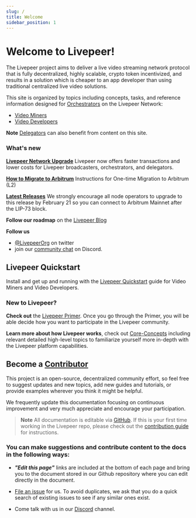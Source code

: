 ```yaml
---
slug: /
title: Welcome
sidebar_position: 1  
---
```


# Welcome to Livepeer!

The Livepeer project aims to deliver a live video streaming network protocol that is fully decentralized, highly scalable, crypto token incentivized, and results in a solution which is cheaper to an app developer than using traditional centralized live video solutions. 

This site is organized by topics including concepts, tasks, and reference information designed for [Orchestrators](/installation/livepeer-quick-start/video-mining-quick-start/choosing-a-role.md) on the Livepeer Network:

- [Video Miners](/video-miners/core-concepts/roles-and-responsibilities#types-of-video-miners)
- [Video Developers](/video-developers/overview)

**Note** [Delegators](/protocol/core-concepts/ecosystem-participants#delegator) can also benefit from content on this site.

### What's new

**[Livepeer Network Upgrade](https://medium.com/livepeer-blog/the-confluence-upgrade-is-live-3b6b342ea71e)**
Livepeer now offers faster transactions and lower costs for Livepeer broadcasters, orchestrators, and delegators.

**[How to Migrate to Arbitrum](https://docs.livepeer.org/video-miners/how-to-guides/l2-migration)** 
Instructions for One-time Migration to Arbitrum (L2)

**[Latest Releases](https://github.com/livepeer/go-livepeer/releases)** We strongly encourage all node operators to upgrade to this release by February 21 so you can connect to Arbitrum Mainnet after the LIP-73 block.

**Follow our roadmap** on the [Livepeer Blog](https://medium.com/livepeer-blog)

**Follow us** 
- [@LivepeerOrg](https://twitter.com/LivepeerOrg?ref_src=twsrc%5Egoogle%7Ctwcamp%5Eserp%7Ctwgr%5Eauthor) on twitter 
- join our [community chat](https://discord.gg/RR4kFAh) on Discord.

## Livepeer Quickstart
Install and get up and running with the [Livepeer Quickstart](/installation/livepeer-quickstart) guide for Video Miners and Video Developers.

### New to Livepeer? 

**Check out** the [Livepeer Primer](https://livepeer.org/primer). Once you go through the Primer, you will be able decide how you want to participate in the Livepeer community.

**Learn more about how Livepeer works**, check out [Core-Concepts](/protocol/core-concepts/overview) including relevant detailed high-level topics to familiarize yourself more in-depth with the Livepeer platform capabilities.

<!---[Protocol Overview](/protocol/core-concepts/overview).--->


## Become a [Contributor](/contributing/overview) 

This project is an open-source, decentralized community effort, so feel free to suggest updates and new topics, add new guides and tutorials, or provide examples wherever you think it might be helpful.

We frequently update this documentation focusing on continuous improvement and very much appreciate and encourage your participation. 

> **Note** All documentation is editable via [GitHub](https://github.com/livepeer/livepeer-org/tree/master/docs). If this is your first time working in the Livepeer repo, please check out the [contribution guide](/contributing/overview) for instructions.

### You can make suggestions and contribute content to the docs in the following ways:

- ***"Edit this page"*** links are included at the bottom of each page and bring you to the document stored in our Github repository where you can edit directly in the document.  

- [File an issue](https://github.com/livepeer/docs) for us. To avoid duplicates, we ask that you do a quick search of existing issues to see if any similar ones exist.

- Come talk with us in our [Discord](https://discord.gg/uaPhtyrWsF) channel.
